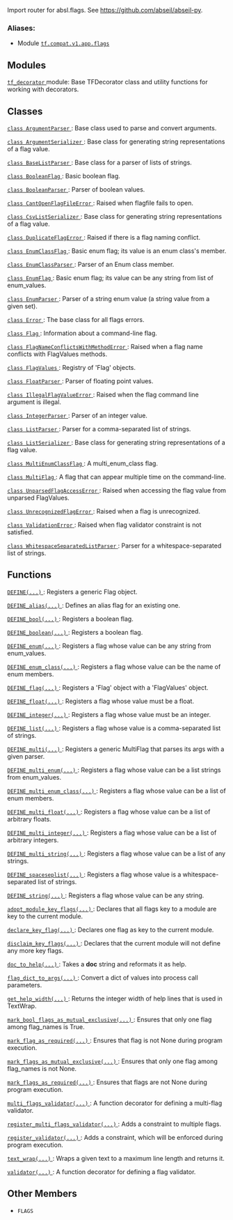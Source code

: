 Import router for absl.flags. See https://github.com/abseil/abseil-py.



### Aliases:

- Module [ `tf.compat.v1.app.flags` ](/api_docs/python/tf/compat/v1/flags)



## Modules
[ `tf_decorator` ](https://tensorflow.google.cn/api_docs/python/tf/compat/v1/flags/tf_decorator) module: Base TFDecorator class and utility functions for working with decorators.



## Classes
[ `class ArgumentParser` ](https://tensorflow.google.cn/api_docs/python/tf/compat/v1/flags/ArgumentParser): Base class used to parse and convert arguments.

[ `class ArgumentSerializer` ](https://tensorflow.google.cn/api_docs/python/tf/compat/v1/flags/ArgumentSerializer): Base class for generating string representations of a flag value.

[ `class BaseListParser` ](https://tensorflow.google.cn/api_docs/python/tf/compat/v1/flags/BaseListParser): Base class for a parser of lists of strings.

[ `class BooleanFlag` ](https://tensorflow.google.cn/api_docs/python/tf/compat/v1/flags/BooleanFlag): Basic boolean flag.

[ `class BooleanParser` ](https://tensorflow.google.cn/api_docs/python/tf/compat/v1/flags/BooleanParser): Parser of boolean values.

[ `class CantOpenFlagFileError` ](https://tensorflow.google.cn/api_docs/python/tf/compat/v1/flags/CantOpenFlagFileError): Raised when flagfile fails to open.

[ `class CsvListSerializer` ](https://tensorflow.google.cn/api_docs/python/tf/compat/v1/flags/CsvListSerializer): Base class for generating string representations of a flag value.

[ `class DuplicateFlagError` ](https://tensorflow.google.cn/api_docs/python/tf/compat/v1/flags/DuplicateFlagError): Raised if there is a flag naming conflict.

[ `class EnumClassFlag` ](https://tensorflow.google.cn/api_docs/python/tf/compat/v1/flags/EnumClassFlag): Basic enum flag; its value is an enum class's member.

[ `class EnumClassParser` ](https://tensorflow.google.cn/api_docs/python/tf/compat/v1/flags/EnumClassParser): Parser of an Enum class member.

[ `class EnumFlag` ](https://tensorflow.google.cn/api_docs/python/tf/compat/v1/flags/EnumFlag): Basic enum flag; its value can be any string from list of enum_values.

[ `class EnumParser` ](https://tensorflow.google.cn/api_docs/python/tf/compat/v1/flags/EnumParser): Parser of a string enum value (a string value from a given set).

[ `class Error` ](https://tensorflow.google.cn/api_docs/python/tf/compat/v1/flags/Error): The base class for all flags errors.

[ `class Flag` ](https://tensorflow.google.cn/api_docs/python/tf/compat/v1/flags/Flag): Information about a command-line flag.

[ `class FlagNameConflictsWithMethodError` ](https://tensorflow.google.cn/api_docs/python/tf/compat/v1/flags/FlagNameConflictsWithMethodError): Raised when a flag name conflicts with FlagValues methods.

[ `class FlagValues` ](https://tensorflow.google.cn/api_docs/python/tf/compat/v1/flags/FlagValues): Registry of 'Flag' objects.

[ `class FloatParser` ](https://tensorflow.google.cn/api_docs/python/tf/compat/v1/flags/FloatParser): Parser of floating point values.

[ `class IllegalFlagValueError` ](https://tensorflow.google.cn/api_docs/python/tf/compat/v1/flags/IllegalFlagValueError): Raised when the flag command line argument is illegal.

[ `class IntegerParser` ](https://tensorflow.google.cn/api_docs/python/tf/compat/v1/flags/IntegerParser): Parser of an integer value.

[ `class ListParser` ](https://tensorflow.google.cn/api_docs/python/tf/compat/v1/flags/ListParser): Parser for a comma-separated list of strings.

[ `class ListSerializer` ](https://tensorflow.google.cn/api_docs/python/tf/compat/v1/flags/ListSerializer): Base class for generating string representations of a flag value.

[ `class MultiEnumClassFlag` ](https://tensorflow.google.cn/api_docs/python/tf/compat/v1/flags/MultiEnumClassFlag): A multi_enum_class flag.

[ `class MultiFlag` ](https://tensorflow.google.cn/api_docs/python/tf/compat/v1/flags/MultiFlag): A flag that can appear multiple time on the command-line.

[ `class UnparsedFlagAccessError` ](https://tensorflow.google.cn/api_docs/python/tf/compat/v1/flags/UnparsedFlagAccessError): Raised when accessing the flag value from unparsed FlagValues.

[ `class UnrecognizedFlagError` ](https://tensorflow.google.cn/api_docs/python/tf/compat/v1/flags/UnrecognizedFlagError): Raised when a flag is unrecognized.

[ `class ValidationError` ](https://tensorflow.google.cn/api_docs/python/tf/compat/v1/flags/ValidationError): Raised when flag validator constraint is not satisfied.

[ `class WhitespaceSeparatedListParser` ](https://tensorflow.google.cn/api_docs/python/tf/compat/v1/flags/WhitespaceSeparatedListParser): Parser for a whitespace-separated list of strings.



## Functions
[ `DEFINE(...)` ](https://tensorflow.google.cn/api_docs/python/tf/compat/v1/flags/DEFINE): Registers a generic Flag object.

[ `DEFINE_alias(...)` ](https://tensorflow.google.cn/api_docs/python/tf/compat/v1/flags/DEFINE_alias): Defines an alias flag for an existing one.

[ `DEFINE_bool(...)` ](https://tensorflow.google.cn/api_docs/python/tf/compat/v1/flags/DEFINE_bool): Registers a boolean flag.

[ `DEFINE_boolean(...)` ](https://tensorflow.google.cn/api_docs/python/tf/compat/v1/flags/DEFINE_bool): Registers a boolean flag.

[ `DEFINE_enum(...)` ](https://tensorflow.google.cn/api_docs/python/tf/compat/v1/flags/DEFINE_enum): Registers a flag whose value can be any string from enum_values.

[ `DEFINE_enum_class(...)` ](https://tensorflow.google.cn/api_docs/python/tf/compat/v1/flags/DEFINE_enum_class): Registers a flag whose value can be the name of enum members.

[ `DEFINE_flag(...)` ](https://tensorflow.google.cn/api_docs/python/tf/compat/v1/flags/DEFINE_flag): Registers a 'Flag' object with a 'FlagValues' object.

[ `DEFINE_float(...)` ](https://tensorflow.google.cn/api_docs/python/tf/compat/v1/flags/DEFINE_float): Registers a flag whose value must be a float.

[ `DEFINE_integer(...)` ](https://tensorflow.google.cn/api_docs/python/tf/compat/v1/flags/DEFINE_integer): Registers a flag whose value must be an integer.

[ `DEFINE_list(...)` ](https://tensorflow.google.cn/api_docs/python/tf/compat/v1/flags/DEFINE_list): Registers a flag whose value is a comma-separated list of strings.

[ `DEFINE_multi(...)` ](https://tensorflow.google.cn/api_docs/python/tf/compat/v1/flags/DEFINE_multi): Registers a generic MultiFlag that parses its args with a given parser.

[ `DEFINE_multi_enum(...)` ](https://tensorflow.google.cn/api_docs/python/tf/compat/v1/flags/DEFINE_multi_enum): Registers a flag whose value can be a list strings from enum_values.

[ `DEFINE_multi_enum_class(...)` ](https://tensorflow.google.cn/api_docs/python/tf/compat/v1/flags/DEFINE_multi_enum_class): Registers a flag whose value can be a list of enum members.

[ `DEFINE_multi_float(...)` ](https://tensorflow.google.cn/api_docs/python/tf/compat/v1/flags/DEFINE_multi_float): Registers a flag whose value can be a list of arbitrary floats.

[ `DEFINE_multi_integer(...)` ](https://tensorflow.google.cn/api_docs/python/tf/compat/v1/flags/DEFINE_multi_integer): Registers a flag whose value can be a list of arbitrary integers.

[ `DEFINE_multi_string(...)` ](https://tensorflow.google.cn/api_docs/python/tf/compat/v1/flags/DEFINE_multi_string): Registers a flag whose value can be a list of any strings.

[ `DEFINE_spaceseplist(...)` ](https://tensorflow.google.cn/api_docs/python/tf/compat/v1/flags/DEFINE_spaceseplist): Registers a flag whose value is a whitespace-separated list of strings.

[ `DEFINE_string(...)` ](https://tensorflow.google.cn/api_docs/python/tf/compat/v1/flags/DEFINE_string): Registers a flag whose value can be any string.

[ `adopt_module_key_flags(...)` ](https://tensorflow.google.cn/api_docs/python/tf/compat/v1/flags/adopt_module_key_flags): Declares that all flags key to a module are key to the current module.

[ `declare_key_flag(...)` ](https://tensorflow.google.cn/api_docs/python/tf/compat/v1/flags/declare_key_flag): Declares one flag as key to the current module.

[ `disclaim_key_flags(...)` ](https://tensorflow.google.cn/api_docs/python/tf/compat/v1/flags/disclaim_key_flags): Declares that the current module will not define any more key flags.

[ `doc_to_help(...)` ](https://tensorflow.google.cn/api_docs/python/tf/compat/v1/flags/doc_to_help): Takes a **doc**  string and reformats it as help.

[ `flag_dict_to_args(...)` ](https://tensorflow.google.cn/api_docs/python/tf/compat/v1/flags/flag_dict_to_args): Convert a dict of values into process call parameters.

[ `get_help_width(...)` ](https://tensorflow.google.cn/api_docs/python/tf/compat/v1/flags/get_help_width): Returns the integer width of help lines that is used in TextWrap.

[ `mark_bool_flags_as_mutual_exclusive(...)` ](https://tensorflow.google.cn/api_docs/python/tf/compat/v1/flags/mark_bool_flags_as_mutual_exclusive): Ensures that only one flag among flag_names is True.

[ `mark_flag_as_required(...)` ](https://tensorflow.google.cn/api_docs/python/tf/compat/v1/flags/mark_flag_as_required): Ensures that flag is not None during program execution.

[ `mark_flags_as_mutual_exclusive(...)` ](https://tensorflow.google.cn/api_docs/python/tf/compat/v1/flags/mark_flags_as_mutual_exclusive): Ensures that only one flag among flag_names is not None.

[ `mark_flags_as_required(...)` ](https://tensorflow.google.cn/api_docs/python/tf/compat/v1/flags/mark_flags_as_required): Ensures that flags are not None during program execution.

[ `multi_flags_validator(...)` ](https://tensorflow.google.cn/api_docs/python/tf/compat/v1/flags/multi_flags_validator): A function decorator for defining a multi-flag validator.

[ `register_multi_flags_validator(...)` ](https://tensorflow.google.cn/api_docs/python/tf/compat/v1/flags/register_multi_flags_validator): Adds a constraint to multiple flags.

[ `register_validator(...)` ](https://tensorflow.google.cn/api_docs/python/tf/compat/v1/flags/register_validator): Adds a constraint, which will be enforced during program execution.

[ `text_wrap(...)` ](https://tensorflow.google.cn/api_docs/python/tf/compat/v1/flags/text_wrap): Wraps a given text to a maximum line length and returns it.

[ `validator(...)` ](https://tensorflow.google.cn/api_docs/python/tf/compat/v1/flags/validator): A function decorator for defining a flag validator.



## Other Members

-  `FLAGS`  []()

